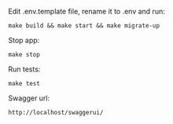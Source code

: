 Edit .env.template file, rename it to .env and run:

`make build && make start && make migrate-up`

Stop app:

`make stop`

Run tests:

`make test`

Swagger url:

`http://localhost/swaggerui/`
